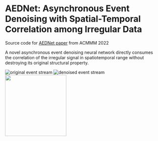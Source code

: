 # AEDNet: Asynchronous Event Denoising with Spatial-Temporal Correlation among Irregular Data
Source code for [AEDNet paper](https://dl.acm.org/doi/10.1145/3503161.3548048) from ACMMM 2022

A novel asynchronous event denoising neural network directly consumes the correlation of the irregular signal in spatiotemporal range without destroying its original structural property.

![original event stream](https://github.com/Fanghuachen/AEDNet/blob/main/pic/gif%20.gif) ![denoised event stream](https://github.com/Fanghuachen/AEDNet/blob/main/pic/gif1.gif)
<img src="https://github.com/Fanghuachen/AEDNet/blob/main/pic/gif%20.gif" width="200" height="200">

